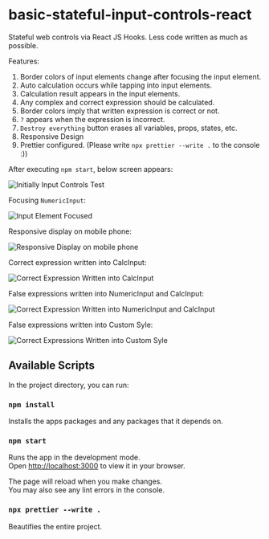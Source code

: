 # basic-stateful-input-controls-react

Stateful web controls via React JS Hooks. Less code written as much as possible.

Features:
1. Border colors of input elements change after focusing the input element.
2. Auto calculation occurs while tapping into input elements.
3. Calculation result appears in the input elements.
4. Any complex and correct expression should be calculated.
5. Border colors imply that written expression is correct or not.
6. `?` appears when the expression is incorrect.
7. `Destroy everything` button erases all variables, props, states, etc.
8. Responsive Design
9. Prettier configured. (Please write `npx prettier --write .` to the console :))

After executing `npm start`, below screen appears:

<img alt="Initially Input Controls Test" src="./img/initially_input_controls_test.png" />


Focusing `NumericInput`:

<img alt="Input Element Focused" src="./img/input_element_focused.png" />


Responsive display on mobile phone:

<img alt="Responsive Display on mobile phone" src="./img/responsive_display_on_mobile_phone.png" />


Correct expression written into CalcInput:

<img alt="Correct Expression Written into CalcInput" src="./img/correct_expression_written_into_calcinput.png" />


False expressions written into NumericInput and CalcInput:

<img alt="Correct Expression Written into NumericInput and CalcInput" src="./img/false_expressions_written_into_numericinput_calcinput.png" />


False expressions written into Custom Syle:

<img alt="Correct Expressions Written into Custom Syle" src="./img/correct_expressions_written_into_custom_style.png" />


## Available Scripts

In the project directory, you can run:

### `npm install`

Installs the apps packages and any packages that it depends on.

### `npm start`

Runs the app in the development mode.\
Open [http://localhost:3000](http://localhost:3000) to view it in your browser.

The page will reload when you make changes.\
You may also see any lint errors in the console.

### `npx prettier --write .`

Beautifies the entire project.